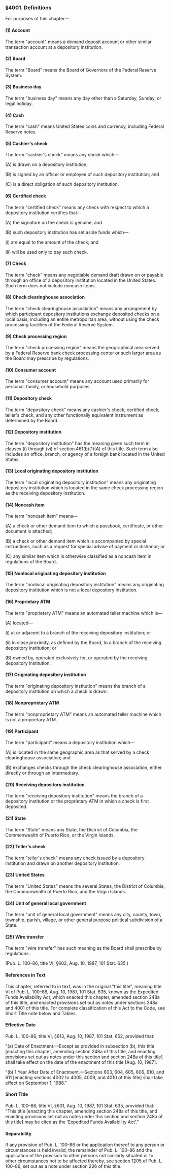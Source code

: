 ### §4001. Definitions ###

For purposes of this chapter—

#### (1) Account ####

The term "account" means a demand deposit account or other similar transaction account at a depository institution.

#### (2) Board ####

The term "Board" means the Board of Governors of the Federal Reserve System.

#### (3) Business day ####

The term "business day" means any day other than a Saturday, Sunday, or legal holiday.

#### (4) Cash ####

The term "cash" means United States coins and currency, including Federal Reserve notes.

#### (5) Cashier's check ####

The term "cashier's check" means any check which—

(A) is drawn on a depository institution;

(B) is signed by an officer or employee of such depository institution; and

(C) is a direct obligation of such depository institution.

#### (6) Certified check ####

The term "certified check" means any check with respect to which a depository institution certifies that—

(A) the signature on the check is genuine; and

(B) such depository institution has set aside funds which—

(i) are equal to the amount of the check; and

(ii) will be used only to pay such check.

#### (7) Check ####

The term "check" means any negotiable demand draft drawn on or payable through an office of a depository institution located in the United States. Such term does not include noncash items.

#### (8) Check clearinghouse association ####

The term "check clearinghouse association" means any arrangement by which participant depository institutions exchange deposited checks on a local basis, including an entire metropolitan area, without using the check processing facilities of the Federal Reserve System.

#### (9) Check processing region ####

The term "check processing region" means the geographical area served by a Federal Reserve bank check processing center or such larger area as the Board may prescribe by regulations.

#### (10) Consumer account ####

The term "consumer account" means any account used primarily for personal, family, or household purposes.

#### (11) Depository check ####

The term "depository check" means any cashier's check, certified check, teller's check, and any other functionally equivalent instrument as determined by the Board.

#### (12) Depository institution ####

The term "depository institution" has the meaning given such term in clauses (i) through (vi) of section 461(b)(1)(A) of this title. Such term also includes an office, branch, or agency of a foreign bank located in the United States.

#### (13) Local originating depository institution ####

The term "local originating depository institution" means any originating depository institution which is located in the same check processing region as the receiving depository institution.

#### (14) Noncash item ####

The term "noncash item" means—

(A) a check or other demand item to which a passbook, certificate, or other document is attached;

(B) a check or other demand item which is accompanied by special instructions, such as a request for special advise of payment or dishonor; or

(C) any similar item which is otherwise classified as a noncash item in regulations of the Board.

#### (15) Nonlocal originating depository institution ####

The term "nonlocal originating depository institution" means any originating depository institution which is not a local depository institution.

#### (16) Proprietary ATM ####

The term "proprietary ATM" means an automated teller machine which is—

(A) located—

(i) at or adjacent to a branch of the receiving depository institution; or

(ii) in close proximity, as defined by the Board, to a branch of the receiving depository institution; or

(B) owned by, operated exclusively for, or operated by the receiving depository institution.

#### (17) Originating depository institution ####

The term "originating depository institution" means the branch of a depository institution on which a check is drawn.

#### (18) Nonproprietary ATM ####

The term "nonproprietary ATM" means an automated teller machine which is not a proprietary ATM.

#### (19) Participant ####

The term "participant" means a depository institution which—

(A) is located in the same geographic area as that served by a check clearinghouse association; and

(B) exchanges checks through the check clearinghouse association, either directly or through an intermediary.

#### (20) Receiving depository institution ####

The term "receiving depository institution" means the branch of a depository institution or the proprietary ATM in which a check is first deposited.

#### (21) State ####

The term "State" means any State, the District of Columbia, the Commonwealth of Puerto Rico, or the Virgin Islands.

#### (22) Teller's check ####

The term "teller's check" means any check issued by a depository institution and drawn on another depository institution.

#### (23) United States ####

The term "United States" means the several States, the District of Columbia, the Commonwealth of Puerto Rico, and the Virgin Islands.

#### (24) Unit of general local government ####

The term "unit of general local government" means any city, county, town, township, parish, village, or other general purpose political subdivision of a State.

#### (25) Wire transfer ####

The term "wire transfer" has such meaning as the Board shall prescribe by regulations.

(Pub. L. 100–86, title VI, §602, Aug. 10, 1987, 101 Stat. 635.)

#### References in Text ####

This chapter, referred to in text, was in the original "this title", meaning title VI of Pub. L. 100–86, Aug. 10, 1987, 101 Stat. 635, known as the Expedited Funds Availability Act, which enacted this chapter, amended section 248a of this title, and enacted provisions set out as notes under sections 248a and 4001 of this title. For complete classification of this Act to the Code, see Short Title note below and Tables.

#### Effective Date ####

Pub. L. 100–86, title VI, §613, Aug. 10, 1987, 101 Stat. 652, provided that:

"(a) Date of Enactment.—Except as provided in subsection (b), this title [enacting this chapter, amending section 248a of this title, and enacting provisions set out as notes under this section and section 248a of this title] shall take effect on the date of the enactment of this title [Aug. 10, 1987].

"(b) 1 Year After Date of Enactment.—Sections 603, 604, 605, 606, 610, and 611 [enacting sections 4002 to 4005, 4009, and 4010 of this title] shall take effect on September 1, 1988."

#### Short Title ####

Pub. L. 100–86, title VI, §601, Aug. 10, 1987, 101 Stat. 635, provided that: "This title [enacting this chapter, amending section 248a of this title, and enacting provisions set out as notes under this section and section 248a of this title] may be cited as the 'Expedited Funds Availability Act'."

#### Separability ####

If any provision of Pub. L. 100–86 or the application thereof to any person or circumstances is held invalid, the remainder of Pub. L. 100–86 and the application of the provision to other persons not similarly situated or to other circumstances not to be affected thereby, see section 1205 of Pub. L. 100–86, set out as a note under section 226 of this title.